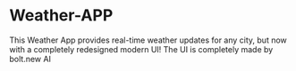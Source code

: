 # Weather-APP
This Weather App provides real-time weather updates for any city, but now with a completely redesigned modern UI!
The UI is completely made by bolt.new AI
